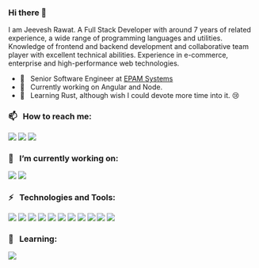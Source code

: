  ### Hi there 👋

I am Jeevesh Rawat. A Full Stack Developer with around 7 years of related experience, a wide range of programming languages and utilities. Knowledge of frontend and backend development and collaborative team player with excellent technical abilities. Experience in e-commerce, enterprise and high-performance web technologies.

- 💼  &nbsp; Senior Software Engineer at [EPAM Systems](https://www.epam.com/)
- 🔭  &nbsp; Currently working on Angular and Node.
- 🌱  &nbsp; Learning Rust, although wish I could devote more time into it. 😢

### 📫 &nbsp; How to reach me: 
[![][b-linkedin]](https://www.linkedin.com/in/jeeveshrawat)
[![][b-instagram]](https://www.instagram.com/imjeevesh)
[![][b-gmail]](mailto:jrawat2009@gmail.com)

### 🔭 &nbsp; I’m currently working on:
![][b-angular]
![][b-node]

### ⚡ &nbsp; Technologies and Tools:
![][b-typescript]
![][b-javascript]
![][b-swift]
![][b-objective_c]
![][b-angular]
![][b-react]
![][b-node]
![][b-mac]
![][b-linux]
![][b-intelli-j]
![][b-vscode]

### 🌱 &nbsp; Learning:
![][b-rust]

<!-- Badge Links -->
[b-linkedin]: https://raster.shields.io/badge/LinkedIn-jeeveshrawat-informational?style=social&logo=linkedin
[b-instagram]: https://raster.shields.io/badge/Instagram-@imjeevesh-informational?style=social&logo=instagram
[b-gmail]: https://raster.shields.io/badge/Gmail-jrawat2009-informational?style=social&logo=gmail

[b-mac]: https://raster.shields.io/badge/OS-Apple-informational?style=for-the-badge&logo=apple&
[b-linux]: https://raster.shields.io/badge/OS-Linux-informational?style=for-the-badge&logo=linux&

[b-intelli-j]: https://img.shields.io/badge/Editor-IntelliJ_IDEA-informational?style=for-the-badge&logo=intellij-idea&
[b-vscode]: https://img.shields.io/badge/Editor-Visual_Studio_Code-informational?style=for-the-badge&logo=visual-studio-code&

[b-typescript]: https://img.shields.io/badge/Code-Typescript-informational?style=for-the-badge&logo=typescript&
[b-javascript]: https://img.shields.io/badge/Code-JavaScript-informational?style=for-the-badge&logo=javascript&
[b-rust]: https://img.shields.io/badge/Code-Rust-informational?style=for-the-badge&logo=rust&
[b-swift]: https://img.shields.io/badge/Code-Swift-informational?style=for-the-badge&logo=swift&
[b-objective_c]: https://img.shields.io/badge/Code-Objective_C-informational?style=for-the-badge&logo=c&

[b-angular]: https://img.shields.io/badge/Tech-Angular-informational?style=for-the-badge&logo=angular&
[b-react]: https://img.shields.io/badge/Tech-React-informational?style=for-the-badge&logo=react&
[b-node]: https://img.shields.io/badge/Tech-Node-informational?style=for-the-badge&logo=node.js&
